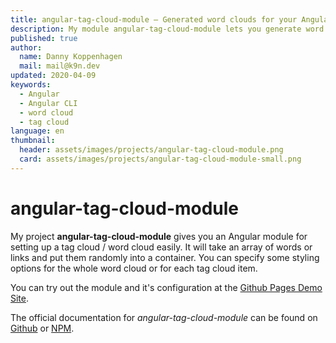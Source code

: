 ```yaml
---
title: angular-tag-cloud-module — Generated word clouds for your Angular app
description: My module angular-tag-cloud-module lets you generate word clouds / tag clouds for your Angular app
published: true
author:
  name: Danny Koppenhagen
  mail: mail@k9n.dev
updated: 2020-04-09
keywords:
  - Angular
  - Angular CLI
  - word cloud
  - tag cloud
language: en
thumbnail:
  header: assets/images/projects/angular-tag-cloud-module.png
  card: assets/images/projects/angular-tag-cloud-module-small.png
---
```


# angular-tag-cloud-module

My project **angular-tag-cloud-module** gives you an Angular module for setting up a tag cloud / word cloud easily.
It will take an array of words or links and put them randomly into a container.
You can specify some styling options for the whole word cloud or for each tag cloud item.

You can try out the module and it's configuration at the [Github Pages Demo Site](https://d-koppenhagen.github.io/angular-tag-cloud-module).

The official documentation for _angular-tag-cloud-module_ can be found on [Github](https://github.com/d-koppenhagen/angular-tag-cloud-module) or [NPM](https://www.npmjs.com/package/angular-tag-cloud-module).
